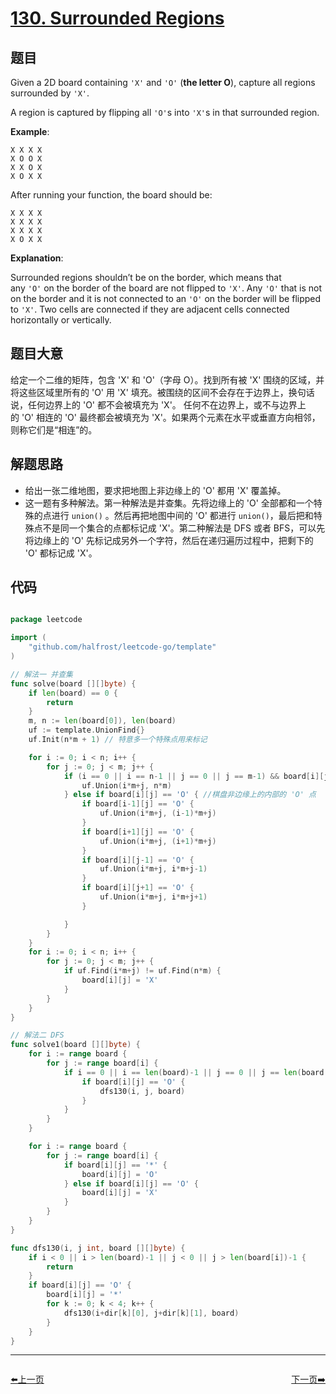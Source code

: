 # [130. Surrounded Regions](https://leetcode.com/problems/surrounded-regions/)



## 题目

Given a 2D board containing `'X'` and `'O'` (**the letter O**), capture all regions surrounded by `'X'`.

A region is captured by flipping all `'O'`s into `'X'`s in that surrounded region.

**Example**:

    X X X X
    X O O X
    X X O X
    X O X X

After running your function, the board should be:

    X X X X
    X X X X
    X X X X
    X O X X

**Explanation**:

Surrounded regions shouldn’t be on the border, which means that any `'O'` on the border of the board are not flipped to `'X'`. Any `'O'` that is not on the border and it is not connected to an `'O'` on the border will be flipped to `'X'`. Two cells are connected if they are adjacent cells connected horizontally or vertically.

## 题目大意

给定一个二维的矩阵，包含 'X' 和 'O'（字母 O）。找到所有被 'X' 围绕的区域，并将这些区域里所有的 'O' 用 'X' 填充。被围绕的区间不会存在于边界上，换句话说，任何边界上的 'O' 都不会被填充为 'X'。 任何不在边界上，或不与边界上的 'O' 相连的 'O' 最终都会被填充为 'X'。如果两个元素在水平或垂直方向相邻，则称它们是“相连”的。


## 解题思路


- 给出一张二维地图，要求把地图上非边缘上的 'O' 都用 'X' 覆盖掉。
- 这一题有多种解法。第一种解法是并查集。先将边缘上的 'O' 全部都和一个特殊的点进行 `union()` 。然后再把地图中间的 'O' 都进行 `union()`，最后把和特殊点不是同一个集合的点都标记成 'X'。第二种解法是 DFS 或者 BFS，可以先将边缘上的 'O' 先标记成另外一个字符，然后在递归遍历过程中，把剩下的 'O' 都标记成 'X'。



## 代码

```go

package leetcode

import (
	"github.com/halfrost/leetcode-go/template"
)

// 解法一 并查集
func solve(board [][]byte) {
	if len(board) == 0 {
		return
	}
	m, n := len(board[0]), len(board)
	uf := template.UnionFind{}
	uf.Init(n*m + 1) // 特意多一个特殊点用来标记

	for i := 0; i < n; i++ {
		for j := 0; j < m; j++ {
			if (i == 0 || i == n-1 || j == 0 || j == m-1) && board[i][j] == 'O' { //棋盘边缘上的 'O' 点
				uf.Union(i*m+j, n*m)
			} else if board[i][j] == 'O' { //棋盘非边缘上的内部的 'O' 点
				if board[i-1][j] == 'O' {
					uf.Union(i*m+j, (i-1)*m+j)
				}
				if board[i+1][j] == 'O' {
					uf.Union(i*m+j, (i+1)*m+j)
				}
				if board[i][j-1] == 'O' {
					uf.Union(i*m+j, i*m+j-1)
				}
				if board[i][j+1] == 'O' {
					uf.Union(i*m+j, i*m+j+1)
				}

			}
		}
	}
	for i := 0; i < n; i++ {
		for j := 0; j < m; j++ {
			if uf.Find(i*m+j) != uf.Find(n*m) {
				board[i][j] = 'X'
			}
		}
	}
}

// 解法二 DFS
func solve1(board [][]byte) {
	for i := range board {
		for j := range board[i] {
			if i == 0 || i == len(board)-1 || j == 0 || j == len(board[i])-1 {
				if board[i][j] == 'O' {
					dfs130(i, j, board)
				}
			}
		}
	}

	for i := range board {
		for j := range board[i] {
			if board[i][j] == '*' {
				board[i][j] = 'O'
			} else if board[i][j] == 'O' {
				board[i][j] = 'X'
			}
		}
	}
}

func dfs130(i, j int, board [][]byte) {
	if i < 0 || i > len(board)-1 || j < 0 || j > len(board[i])-1 {
		return
	}
	if board[i][j] == 'O' {
		board[i][j] = '*'
		for k := 0; k < 4; k++ {
			dfs130(i+dir[k][0], j+dir[k][1], board)
		}
	}
}

```


----------------------------------------------
<div style="display: flex;justify-content: space-between;align-items: center;">
<p><a href="https://books.halfrost.com/leetcode/ChapterFour/0100~0199/0129.Sum-Root-to-Leaf-Numbers/">⬅️上一页</a></p>
<p><a href="https://books.halfrost.com/leetcode/ChapterFour/0100~0199/0131.Palindrome-Partitioning/">下一页➡️</a></p>
</div>
